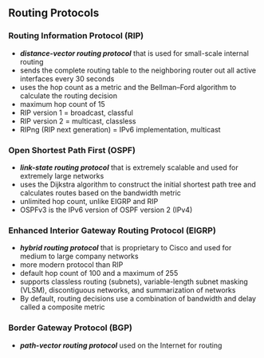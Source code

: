 ## Routing Protocols

### Routing Information Protocol (RIP)
* *__distance-vector routing protocol__* that is used for small-scale internal routing
* sends the complete routing table to the neighboring router out all active interfaces every 30 seconds
* uses the hop count as a metric and the Bellman–Ford algorithm to calculate the routing decision
* maximum hop count of 15
* RIP version 1 = broadcast, classful
* RIP version 2 = multicast, classless
* RIPng (RIP next generation) = IPv6 implementation, multicast

### Open Shortest Path First (OSPF)
* *__link-state routing protocol__* that is extremely scalable and used for extremely large networks
* uses the Dijkstra algorithm to construct the initial shortest path tree and calculates routes based on the bandwidth metric
* unlimited hop count, unlike EIGRP and RIP
* OSPFv3 is the IPv6 version of OSPF version 2 (IPv4)

### Enhanced Interior Gateway Routing Protocol (EIGRP)
* *__hybrid routing protocol__* that is proprietary to Cisco and used for medium to large company networks
* more modern protocol than RIP
* default hop count of 100 and a maximum of 255
* supports classless routing (subnets), variable-length subnet masking (VLSM), discontiguous networks, and summarization of networks
* By default, routing decisions use a combination of bandwidth and delay called a composite metric

### Border Gateway Protocol (BGP)
* *__path-vector routing protocol__* used on the Internet for routing


